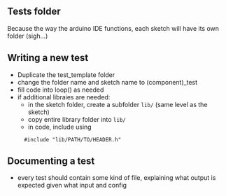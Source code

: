 ## Tests folder

Because the way the arduino IDE functions, each sketch will have its own folder (sigh...)

## Writing a new test

- Duplicate the test_template folder
- change the folder name and sketch name to (component)_test
- fill code into loop() as needed
- if additional libraies are needed:
  - in the sketch folder, create a subfolder `lib/` (same level as the sketch)
  - copy entire library folder into `lib/`
  - in code, include using 
  ```
    #include "lib/PATH/TO/HEADER.h"
  ```
  
## Documenting a test

- every test should contain some kind of file, explaining what output is expected given what input and config
